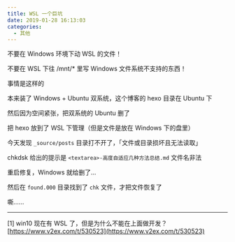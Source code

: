 ```yaml
---
title: WSL 一个巨坑
date: 2019-01-28 16:13:03
categories:
  - 其他
---
```


<div class="tip">
  不要在 Windows 环境下动 WSL 的文件！
  
  不要在 WSL 下往 /mnt/* 里写 Windows 文件系统不支持的东西！
</div>

<!--more-->

事情是这样的

本来装了 Windows + Ubuntu 双系统，这个博客的 hexo 目录在 Ubuntu 下

然后因为空间紧张，把双系统的 Ubuntu 删了

把 hexo 放到了 WSL 下管理（但是文件是放在 Windows 下的盘里）

今天发现 `_source/posts` 目录打不开了，「文件或目录损坏且无法读取」

chkdsk 给出的提示是 `<textarea>-高度自适应几种方法总结.md` 文件名非法

重启修复，Windows 就给删了...

然后在 `found.000` 目录找到了 `chk` 文件，才把文件恢复了

嘶......

------

[1] win10 现在有 WSL 了，但是为什么不能在上面做开发？ [https://www.v2ex.com/t/530523](https://www.v2ex.com/t/530523)
